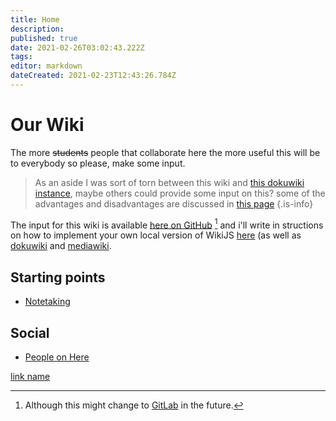 ```yaml
---
title: Home
description: 
published: true
date: 2021-02-26T03:02:43.222Z
tags: 
editor: markdown
dateCreated: 2021-02-23T12:43:26.784Z
---
```


# Our Wiki

The more ~~students~~ people that collaborate here the more useful
this will be to everybody so please, make some input.

> As an aside I was sort of torn between this wiki and [this dokuwiki
> instance](http://ryansnotes.org:82/dokuwiki/doku.php), maybe others could provide some input on this? some of
> the advantages and disadvantages are discussed in [this page](./wikijs-vs-dokuwiki.md)
{.is-info}


The input for this wiki is available [here on GitHub](https://github.com/RyanGreenup/wiki) [^1] and i'll
write in structions on how to implement your own local version of
WikiJS [here](./implement-local-instance-of-wikijs.md) (as well as [dokuwiki](./implement-local-instance-of-dokuwiki.md) and [mediawiki](./implement-local-instance-of-mediawiki.md).

## Starting points

- [Notetaking](./Notetaking/home.md)

## Social

- [People on Here](./social/home.md)

[^1]: Although this might change to [GitLab](https://about.gitlab.com/) in the future.

[link name](./my-example.md)